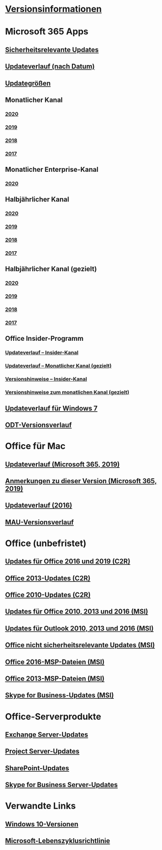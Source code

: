# [Versionsinformationen](release-notes-microsoft365-apps.md)
# Microsoft 365 Apps
## [Sicherheitsrelevante Updates](microsoft365-apps-security-updates.md)
## [Updateverlauf (nach Datum)](update-history-microsoft365-apps-by-date.md)
## [Updategrößen](download-sizes-microsoft365-apps-updates.md)

## Monatlicher Kanal
### [2020](monthly-channel-2020.md)
### [2019](monthly-channel-2019.md)
### [2018](monthly-channel-2018.md)
### [2017](monthly-channel-2017.md)

## Monatlicher Enterprise-Kanal
### [2020](monthly-enterprise-channel-2020.md)

## Halbjährlicher Kanal
### [2020](semi-annual-channel-2020.md)
### [2019](semi-annual-channel-2019.md)
### [2018](semi-annual-channel-2018.md)
### [2017](semi-annual-channel-2017.md)

## Halbjährlicher Kanal (gezielt)
### [2020](semi-annual-channel-targeted-2020.md)
### [2019](semi-annual-channel-targeted-2019.md)
### [2018](semi-annual-channel-targeted-2018.md)
### [2017](semi-annual-channel-targeted-2017.md)

## Office Insider-Programm  
### [Updateverlauf – Insider-Kanal](update-history-office-insider.md)
### [Updateverlauf – Monatlicher Kanal (gezielt)](update-history-monthly-channel-targeted.md)
### [Versionshinweise – Insider-Kanal](release-notes-office-insider.md)
### [Versionshinweise zum monatlichen Kanal (gezielt)](release-notes-monthly-channel-targeted.md)

## [Updateverlauf für Windows 7](update-history-office-Win7.md)

## [ODT-Versionsverlauf](ODT-release-history.md)

# Office für Mac
## [Updateverlauf (Microsoft 365, 2019)](update-history-office-for-mac.md)
## [Anmerkungen zu dieser Version (Microsoft 365, 2019)](release-notes-office-for-mac.md)
## [Updateverlauf (2016)](release-notes-office-2016-mac.md)
## [MAU-Versionsverlauf](release-history-microsoft-autoupdate.md)

# Office (unbefristet)
## [Updates für Office 2016 und 2019 (C2R)](update-history-office-2019.md)
## [Office 2013-Updates (C2R)](update-history-office-2013.md)
## [Office 2010-Updates (C2R)](update-history-office-2010-click-to-run.md)
## [Updates für Office 2010, 2013 und 2016 (MSI)](office-updates-msi.md)
## [Updates für Outlook 2010, 2013 und 2016 (MSI)](outlook-updates-msi.md)
## [Office nicht sicherheitsrelevante Updates (MSI)](office-MSI-non-security-updates.md)
## [Office 2016-MSP-Dateien (MSI)](msp-files-office-2016.md)
## [Office 2013-MSP-Dateien (MSI)](msp-files-office-2013.md)
## [Skype for Business-Updates (MSI)](https://docs.microsoft.com/SkypeForBusiness/sfb-client-updates)

# Office-Serverprodukte
## [Exchange Server-Updates](https://docs.microsoft.com/Exchange/new-features/build-numbers-and-release-dates)
## [Project Server-Updates](project-server-updates.md)
## [SharePoint-Updates](sharepoint-updates.md)
## [Skype for Business Server-Updates](https://docs.microsoft.com/SkypeForBusiness/sfb-server-updates)

# Verwandte Links
## [Windows 10-Versionen](https://www.microsoft.com/itpro/windows-10/release-information)
## [Microsoft-Lebenszyklusrichtlinie](https://support.microsoft.com/lifecycle)
